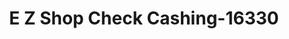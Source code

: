 ---
f_zip-code: 75080
f_state-code: TX
title: E Z Shop Check Cashing-16330
f_phone: 972-238-0245
f_city-only: Richardson
f_address: 818 S Central Expy Ste 21 Richardson
f_location-unique-id: '16330'
slug: e-z-shop-check-cashing-16330
updated-on: '2024-05-30T13:46:58.046Z'
created-on: '2024-05-30T13:36:59.803Z'
published-on: '2024-05-30T13:54:32.469Z'
f_city-state: cms/city/richardson-tx.md
f_company: cms/company/e-z-shop-check-cashing.md
f_state: cms/state/texas.md
layout: '[payday-loan].html'
tags: payday-loan
---